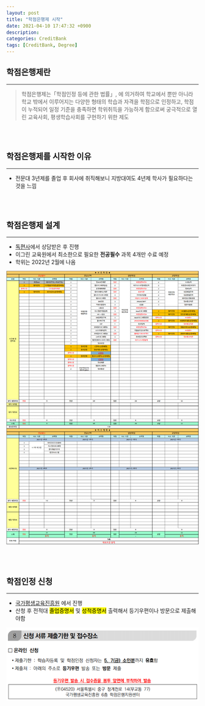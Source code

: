 ```yaml
---
layout: post
title: "학점은행제 시작"
date: 2021-04-10 17:47:32 +0900
description:
categories: CreditBank
tags: [CreditBank, Degree]
---
```


## 학점은행제란

---

> 학점은행제는「학점인정 등에 관한 법률」, 에 의거하여 학교에서 뿐만 아니라 학교 밖에서 이루어지는 다양한 형태의 학습과 자격을 학점으로 인정하고, 학점이 누적되어 일정 기준을 충족하면 학위취득을 가능하게 함으로써 궁극적으로 열린 교육사회, 평생학습사회를 구현하기 위한 제도

<br><br>

## 학점은행제를 시작한 이유

---

- 전문대 3년제를 졸업 후 회사에 취직해보니 지방대여도 4년제 학사가 필요하다는 것을 느낌

<br><br>

## 학점은행제 설계

---

- [독편사](https://cafe.naver.com/kcidorcen.cafe)에서 상담받은 후 진행
- 이그린 교육원에서 최소한으로 필요한 **전공필수** 과목 4개만 수료 예정
- 학위는 2022년 2월에 나옴

<center>
<img src="/post_assets/2021-04-10/creditbank1.png" >
</center>

<br><br>

## 학점인정 신청

---

- [국가평생교육진흥원](https://www.cb.or.kr/creditbank/persInfo/nPersInfo.do) 에서 진행
- 산청 후 전적대 <mark>졸업증명서</mark> 및 <mark>성적증명서</mark> 출력해서 등기우편이나 방문으로 제출해야함

<center>
<img src="/post_assets/2021-04-10/creditbank2.png" >
</center>
